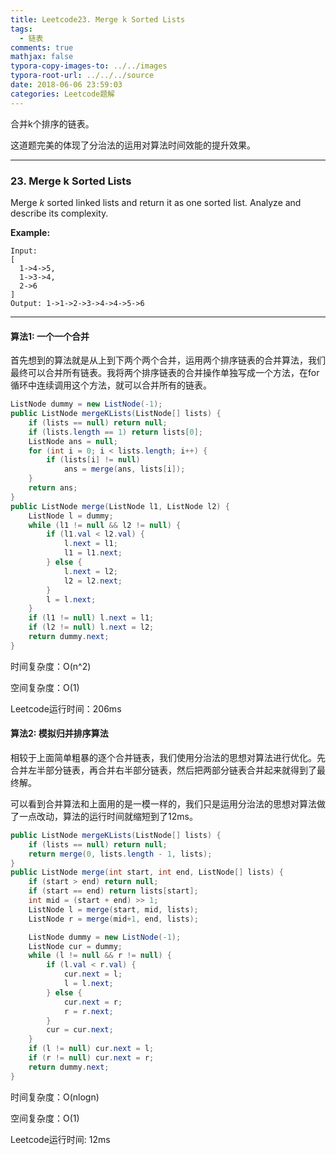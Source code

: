 ```yaml
---
title: Leetcode23. Merge k Sorted Lists
tags:
  - 链表
comments: true
mathjax: false
typora-copy-images-to: ../../images
typora-root-url: ../../../source
date: 2018-06-06 23:59:03
categories: Leetcode题解
---
```


合并k个排序的链表。

这道题完美的体现了分治法的运用对算法时间效能的提升效果。

<!-- more -->

---

### 23. Merge k Sorted Lists

Merge *k* sorted linked lists and return it as one sorted list. Analyze and describe its complexity.

**Example:**

```
Input:
[
  1->4->5,
  1->3->4,
  2->6
]
Output: 1->1->2->3->4->4->5->6
```

---

#### 算法1: 一个一个合并

首先想到的算法就是从上到下两个两个合并，运用两个排序链表的合并算法，我们最终可以合并所有链表。我将两个排序链表的合并操作单独写成一个方法，在for循环中连续调用这个方法，就可以合并所有的链表。

```java
ListNode dummy = new ListNode(-1);
public ListNode mergeKLists(ListNode[] lists) {
    if (lists == null) return null;
    if (lists.length == 1) return lists[0];
    ListNode ans = null;
    for (int i = 0; i < lists.length; i++) {
        if (lists[i] != null)
            ans = merge(ans, lists[i]);
    }
    return ans;
}
public ListNode merge(ListNode l1, ListNode l2) {
    ListNode l = dummy;
    while (l1 != null && l2 != null) {
        if (l1.val < l2.val) {
            l.next = l1;
            l1 = l1.next;
        } else {
            l.next = l2;
            l2 = l2.next;
        }
        l = l.next;
    }
    if (l1 != null) l.next = l1;
    if (l2 != null) l.next = l2;
    return dummy.next;
}
```

时间复杂度：O(n^2)

空间复杂度：O(1)

Leetcode运行时间：206ms

#### 算法2: 模拟归并排序算法

相较于上面简单粗暴的逐个合并链表，我们使用分治法的思想对算法进行优化。先合并左半部分链表，再合并右半部分链表，然后把两部分链表合并起来就得到了最终解。

可以看到合并算法和上面用的是一模一样的，我们只是运用分治法的思想对算法做了一点改动，算法的运行时间就缩短到了12ms。

```java
public ListNode mergeKLists(ListNode[] lists) {
    if (lists == null) return null;
    return merge(0, lists.length - 1, lists);
}
public ListNode merge(int start, int end, ListNode[] lists) {
    if (start > end) return null;
    if (start == end) return lists[start];
    int mid = (start + end) >> 1;
    ListNode l = merge(start, mid, lists);
    ListNode r = merge(mid+1, end, lists);

    ListNode dummy = new ListNode(-1);
    ListNode cur = dummy;
    while (l != null && r != null) {
        if (l.val < r.val) {
            cur.next = l;
            l = l.next;
        } else {
            cur.next = r;
            r = r.next;
        }
        cur = cur.next;
    }
    if (l != null) cur.next = l;
    if (r != null) cur.next = r;
    return dummy.next;
}
```

时间复杂度：O(nlogn)

空间复杂度：O(1)

Leetcode运行时间: 12ms